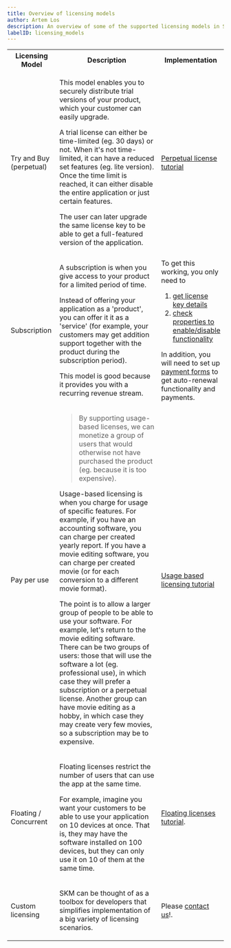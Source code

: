```yaml
---
title: Overview of licensing models
author: Artem Los
description: An overview of some of the supported licensing models in SKM.
labelID: licensing_models
---
```


<table class="table table-hover">
<tr>
<th>Licensing Model</th>
<th>Description</th>
<th style="width:20%;">Implementation</th>
</tr>
<tr>
<td>Try and Buy (perpetual)</td>

<td><p>This model enables you to securely distribute trial versions of your product, which your customer can easily upgrade.</p>
<p>A trial license can either be time-limited (eg. 30 days) or not. When it's not time-limited, it can have a reduced set features 
(eg. lite version). Once the time limit is reached, it can either disable the entire application or just certain features.
</p>
<p>The user can later upgrade the same license key to be able to get a full-featured version of the application.</p>
</td>
<td>
<p><a href="/licensing-models/perpetual">Perpetual license tutorial</a></p>
 </td>
</tr>
<tr>
<td>Subscription</td>
<td><p>A subscription is when you give access to your product for a limited period of time.
</p>
<p>
Instead of offering your application as a 'product', you can offer it it as a 'service'
(for example, your customers may get addition support together with the product during the subscription period).
</p> 
<p>
This model is good because it provides you with a recurring revenue stream.
</p>
</td>

<td>To get this working, you only need to
<ol>
<li><a href="https://github.com/SerialKeyManager/SKGL-Extension-for-dot-NET/blob/master/Tutorials/v401.md#get-license-information">get license key details</a>
</li>
<li><a href="https://github.com/SerialKeyManager/SKGL-Extension-for-dot-NET/blob/master/Tutorials/v401.md#checking-properties">check properties to enable/disable functionality</a>
</li>
</ol>
In addition, you will need to set up <a href="https://support.serialkeymanager.com/kb/introduction-to-payment-forms">payment forms</a>
to get auto-renewal functionality and payments.
</td>
</tr>
<tr>
<td>Pay per use</td>
<td>
<blockquote>By supporting usage-based licenses, we can monetize a group of users that would otherwise not have purchased the product (eg. because it is too expensive).</blockquote>

<p>Usage-based licensing is when you charge for usage of specific features. For example, if you have an accounting software, you can charge per
created yearly report. If you have a movie editing software, you can charge per created movie (or for each conversion to a different movie format).</p>

<p>The point is to allow a larger group of people to be able to use your software. For example, let's return to the movie editing software. There can be two groups of users: those that will use the software a lot (eg. professional use), in which case they will prefer a subscription or a perpetual license. Another group can have movie editing as a hobby, in which case they may create very few movies, so a subscription may be to expensive.</p>
</td>

<td>
<a href="/licensing-models/usage-based">Usage based licensing tutorial</a>
</td>
</tr>
<tr>
<td>Floating / Concurrent</td>
<td><p>Floating licenses restrict the number of users that can use the app at the same time.
</p>
<p>
For example, imagine you want your customers to be able to use your application on 10 devices at once. That is, they may have the software installed on 100 devices, but they can only use it on 10 of them at the same time.
</p> 
</td>

<td><a href="/licensing-models/floating">Floating licenses tutorial</a>.
</td>
</tr>

<tr>
<td>Custom licensing</td>
<td><p>SKM can be thought of as a toolbox for developers that simplifies implementation of a big variety of licensing scenarios.
</p>
</td>

<td>Please <a href="https://support.serialkeymanager.com/contact">contact us</a>!.
</td>
</tr>
</table>


<!--

<tr>
<td></td>
<td></td>
<td></td>
</tr>

-->